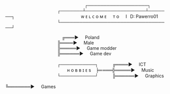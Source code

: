 
⠀⠀⠀⠀⠀⠀⠀⠀⠀⠀⠀⠀⠀⠀⠀⠀⠀⠀⠀⠀⠀⠀⠀⠀ ┌───────────────────┐
⠀⠀⠀⠀⠀⠀⠀⠀⠀⠀⠀⠀⠀⠀⠀⠀┌───────┴───────────────────┴───────┐
⠀⠀⠀⠀⠀⠀⠀⠀⠀⠀⠀⠀⠀⠀⠀⠀⠀⠀⠀⠀ᴡ ᴇ ʟ ᴄ ᴏ ᴍ ᴇ⠀⠀ᴛ ᴏ⠀⠀I⠀D: Pawerro01
⠀⠀⠀⠀⠀⠀⠀⠀⠀⠀⠀⠀⠀⠀⠀⠀└───────────────────────────────────┘
 
⠀
⠀⠀⠀⠀⠀⠀⠀⠀⠀⠀⠀⠀⠀⠀⠀⠀╔═══►⠀⠀Poland
⠀⠀⠀⠀⠀⠀⠀⠀⠀⠀⠀⠀⠀⠀⠀⠀╠════►⠀⠀Male
⠀⠀⠀⠀⠀⠀⠀⠀⠀⠀⠀⠀⠀⠀⠀⠀╠═════►⠀⠀Game modder
⠀⠀⠀⠀⠀⠀⠀⠀⠀⠀⠀⠀⠀⠀⠀⠀╠══════►⠀⠀Game dev
⠀⠀⠀⠀⠀⠀⠀⠀⠀⠀⠀⠀⠀⠀⠀⠀⠀
⠀
⠀
⠀⠀⠀⠀⠀⠀⠀⠀⠀⠀⠀⠀⠀⠀⠀⠀┌───────────┐⠀⠀⠀⠀   ╔════►⠀⠀ICT
⠀⠀⠀⠀⠀⠀⠀⠀⠀⠀⠀⠀⠀⠀⠀⠀⠀⠀⠀ʜ ᴏ ʙ ʙ ɪ ᴇ s ⠀   ╞═ ═══╬═════►⠀⠀Music
⠀⠀⠀⠀⠀⠀⠀⠀⠀⠀⠀⠀⠀⠀⠀⠀└───────────┘⠀⠀⠀⠀   ╠══════►⠀⠀Graphics
⠀⠀⠀⠀⠀⠀⠀⠀⠀⠀⠀⠀⠀⠀⠀⠀⠀⠀⠀⠀⠀⠀⠀⠀⠀⠀⠀⠀⠀⠀⠀⠀⠀⠀  ╚═══════►⠀⠀Games
⠀
⠀
⠀⠀⠀
